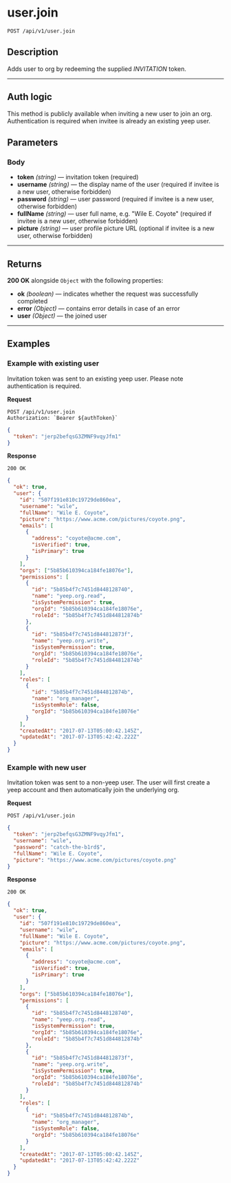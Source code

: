 # user.join

`POST /api/v1/user.join`

## Description

Adds user to org by redeeming the supplied _INVITATION_ token.

---

## Auth logic

This method is publicly available when inviting a new user to join an org. Authentication is required when invitee is already an existing yeep user.

## Parameters

### Body

- **token** _(string)_ — invitation token (required)
- **username** _(string)_ — the display name of the user (required if invitee is a new user, otherwise forbidden)
- **password** _(string)_ — user password (required if invitee is a new user, otherwise forbidden)
- **fullName** _(string)_ — user full name, e.g. "Wile E. Coyote"
  (required if invitee is a new user, otherwise forbidden)
- **picture** _(string)_ — user profile picture URL (optional if invitee is a new user, otherwise forbidden)

---

## Returns

**200 OK** alongside `Object` with the following properties:

- **ok** _(boolean)_ — indicates whether the request was successfully completed
- **error** _(Object)_ — contains error details in case of an error
- **user** _(Object)_ — the joined user

---

## Examples

### Example with existing user

Invitation token was sent to an existing yeep user. Please note authentication is required.

**Request**

```
POST /api/v1/user.join
Authorization: `Bearer ${authToken}`
```

```json
{
  "token": "jerp2befqsG3ZMNF9vqyJfm1"
}
```

**Response**

`200 OK`

```json
{
  "ok": true,
  "user": {
    "id": "507f191e810c19729de860ea",
    "username": "wile",
    "fullName": "Wile E. Coyote",
    "picture": "https://www.acme.com/pictures/coyote.png",
    "emails": [
      {
        "address": "coyote@acme.com",
        "isVerified": true,
        "isPrimary": true
      }
    ],
    "orgs": ["5b85b610394ca184fe18076e"],
    "permissions": [
      {
        "id": "5b85b4f7c7451d8448128740",
        "name": "yeep.org.read",
        "isSystemPermission": true,
        "orgId": "5b85b610394ca184fe18076e",
        "roleId": "5b85b4f7c7451d844812874b"
      },
      {
        "id": "5b85b4f7c7451d844812873f",
        "name": "yeep.org.write",
        "isSystemPermission": true,
        "orgId": "5b85b610394ca184fe18076e",
        "roleId": "5b85b4f7c7451d844812874b"
      }
    ],
    "roles": [
      {
        "id": "5b85b4f7c7451d844812874b",
        "name": "org_manager",
        "isSystemRole": false,
        "orgId": "5b85b610394ca184fe18076e"
      }
    ],
    "createdAt": "2017-07-13T05:00:42.145Z",
    "updatedAt": "2017-07-13T05:42:42.222Z"
  }
}
```

### Example with new user

Invitation token was sent to a non-yeep user. The user will first create a yeep account and then automatically join the underlying org.

**Request**

```
POST /api/v1/user.join
```

```json
{
  "token": "jerp2befqsG3ZMNF9vqyJfm1",
  "username": "wile",
  "password": "catch-the-b1rd$",
  "fullName": "Wile E. Coyote",
  "picture": "https://www.acme.com/pictures/coyote.png"
}
```

**Response**

`200 OK`

```json
{
  "ok": true,
  "user": {
    "id": "507f191e810c19729de860ea",
    "username": "wile",
    "fullName": "Wile E. Coyote",
    "picture": "https://www.acme.com/pictures/coyote.png",
    "emails": [
      {
        "address": "coyote@acme.com",
        "isVerified": true,
        "isPrimary": true
      }
    ],
    "orgs": ["5b85b610394ca184fe18076e"],
    "permissions": [
      {
        "id": "5b85b4f7c7451d8448128740",
        "name": "yeep.org.read",
        "isSystemPermission": true,
        "orgId": "5b85b610394ca184fe18076e",
        "roleId": "5b85b4f7c7451d844812874b"
      },
      {
        "id": "5b85b4f7c7451d844812873f",
        "name": "yeep.org.write",
        "isSystemPermission": true,
        "orgId": "5b85b610394ca184fe18076e",
        "roleId": "5b85b4f7c7451d844812874b"
      }
    ],
    "roles": [
      {
        "id": "5b85b4f7c7451d844812874b",
        "name": "org_manager",
        "isSystemRole": false,
        "orgId": "5b85b610394ca184fe18076e"
      }
    ],
    "createdAt": "2017-07-13T05:00:42.145Z",
    "updatedAt": "2017-07-13T05:42:42.222Z"
  }
}
```
